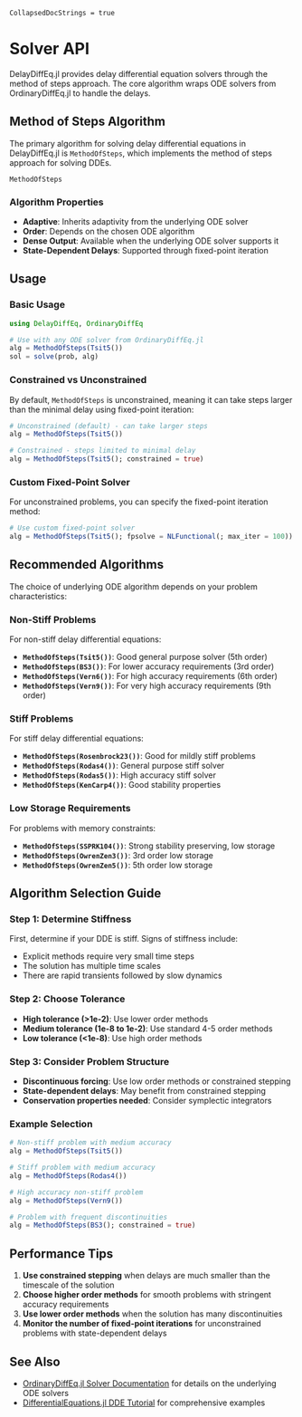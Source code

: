 ```@meta
CollapsedDocStrings = true
```

# Solver API

DelayDiffEq.jl provides delay differential equation solvers through the method of steps approach. The core algorithm wraps ODE solvers from OrdinaryDiffEq.jl to handle the delays.

## Method of Steps Algorithm

The primary algorithm for solving delay differential equations in DelayDiffEq.jl is `MethodOfSteps`, which implements the method of steps approach for solving DDEs.

```@docs
MethodOfSteps
```

### Algorithm Properties

- **Adaptive**: Inherits adaptivity from the underlying ODE solver
- **Order**: Depends on the chosen ODE algorithm
- **Dense Output**: Available when the underlying ODE solver supports it
- **State-Dependent Delays**: Supported through fixed-point iteration

## Usage

### Basic Usage

```julia
using DelayDiffEq, OrdinaryDiffEq

# Use with any ODE solver from OrdinaryDiffEq.jl
alg = MethodOfSteps(Tsit5())
sol = solve(prob, alg)
```

### Constrained vs Unconstrained

By default, `MethodOfSteps` is unconstrained, meaning it can take steps larger than the minimal delay using fixed-point iteration:

```julia
# Unconstrained (default) - can take larger steps
alg = MethodOfSteps(Tsit5())

# Constrained - steps limited to minimal delay
alg = MethodOfSteps(Tsit5(); constrained = true)
```

### Custom Fixed-Point Solver

For unconstrained problems, you can specify the fixed-point iteration method:

```julia
# Use custom fixed-point solver
alg = MethodOfSteps(Tsit5(); fpsolve = NLFunctional(; max_iter = 100))
```

## Recommended Algorithms

The choice of underlying ODE algorithm depends on your problem characteristics:

### Non-Stiff Problems

For non-stiff delay differential equations:

- **`MethodOfSteps(Tsit5())`**: Good general purpose solver (5th order)
- **`MethodOfSteps(BS3())`**: For lower accuracy requirements (3rd order)
- **`MethodOfSteps(Vern6())`**: For high accuracy requirements (6th order)
- **`MethodOfSteps(Vern9())`**: For very high accuracy requirements (9th order)

### Stiff Problems

For stiff delay differential equations:

- **`MethodOfSteps(Rosenbrock23())`**: Good for mildly stiff problems
- **`MethodOfSteps(Rodas4())`**: General purpose stiff solver
- **`MethodOfSteps(Rodas5())`**: High accuracy stiff solver
- **`MethodOfSteps(KenCarp4())`**: Good stability properties

### Low Storage Requirements

For problems with memory constraints:

- **`MethodOfSteps(SSPRK104())`**: Strong stability preserving, low storage
- **`MethodOfSteps(OwrenZen3())`**: 3rd order low storage
- **`MethodOfSteps(OwrenZen5())`**: 5th order low storage

## Algorithm Selection Guide

### Step 1: Determine Stiffness

First, determine if your DDE is stiff. Signs of stiffness include:
- Explicit methods require very small time steps
- The solution has multiple time scales
- There are rapid transients followed by slow dynamics

### Step 2: Choose Tolerance

- **High tolerance (>1e-2)**: Use lower order methods
- **Medium tolerance (1e-8 to 1e-2)**: Use standard 4-5 order methods  
- **Low tolerance (<1e-8)**: Use high order methods

### Step 3: Consider Problem Structure

- **Discontinuous forcing**: Use low order methods or constrained stepping
- **State-dependent delays**: May benefit from constrained stepping
- **Conservation properties needed**: Consider symplectic integrators

### Example Selection

```julia
# Non-stiff problem with medium accuracy
alg = MethodOfSteps(Tsit5())

# Stiff problem with medium accuracy
alg = MethodOfSteps(Rodas4())

# High accuracy non-stiff problem
alg = MethodOfSteps(Vern9())

# Problem with frequent discontinuities
alg = MethodOfSteps(BS3(); constrained = true)
```

## Performance Tips

1. **Use constrained stepping** when delays are much smaller than the timescale of the solution
2. **Choose higher order methods** for smooth problems with stringent accuracy requirements
3. **Use lower order methods** when the solution has many discontinuities
4. **Monitor the number of fixed-point iterations** for unconstrained problems with state-dependent delays

## See Also

- [OrdinaryDiffEq.jl Solver Documentation](https://docs.sciml.ai/OrdinaryDiffEq/stable/) for details on the underlying ODE solvers
- [DifferentialEquations.jl DDE Tutorial](https://docs.sciml.ai/DiffEqDocs/stable/tutorials/dde_example/) for comprehensive examples